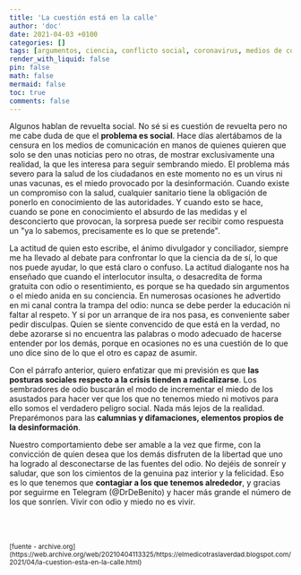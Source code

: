 ```yaml
---
title: 'La cuestión está en la calle'
author: 'doc'
date: 2021-04-03 +0100
categories: []
tags: [argumentos, ciencia, conflicto social, coronavirus, medios de comunicación, miedo, odio, rencor, vacuna]
render_with_liquid: false
pin: false
math: false
mermaid: false
toc: true
comments: false
---
```

Algunos hablan de revuelta social. No sé si es cuestión de revuelta pero no me cabe duda de que el **problema es social**. Hace días alertábamos de la censura en los medios de comunicación en manos de quienes quieren que solo se den unas noticias pero no otras, de mostrar exclusivamente una realidad, la que les interesa para seguir sembrando miedo. El problema más severo para la salud de los ciudadanos en este momento no es un virus ni unas vacunas, es el miedo provocado por la desinformación. Cuando existe un compromiso con la salud, cualquier sanitario tiene la obligación de ponerlo en conocimiento de las autoridades. Y cuando esto se hace, cuando se pone en conocimiento el absurdo de las medidas y el desconcierto que provocan, la sorpresa puede ser recibir como respuesta un "ya lo sabemos, precisamente es lo que se pretende".  

La actitud de quien esto escribe, el ánimo divulgador y conciliador, siempre me ha llevado al debate para confrontar lo que la ciencia da de sí, lo que nos puede ayudar, lo que está claro o confuso. La actitud dialogante nos ha enseñado que cuando el interlocutor insulta, o desacredita de forma gratuita con odio o resentimiento, es porque se ha quedado sin argumentos o el miedo anida en su conciencia. En numerosas ocasiones he advertido en mi canal contra la trampa del odio: nunca se debe perder la educación ni faltar al respeto. Y si por un arranque de ira nos pasa, es conveniente saber pedir disculpas. Quien se siente convencido de que está en la verdad, no debe azorarse si no encuentra las palabras o modo adecuado de hacerse entender por los demás, porque en ocasiones no es una cuestión de lo que uno dice sino de lo que el otro es capaz de asumir.  

Con el párrafo anterior, quiero enfatizar que mi previsión es que **las posturas sociales respecto a la crisis tienden a radicalizarse**. Los sembradores de odio buscarán el modo de incrementar el miedo de los asustados para hacer ver que los que no tenemos miedo ni motivos para ello somos el verdadero peligro social. Nada más lejos de la realidad. Preparémonos para las **calumnias y difamaciones, elementos propios de la desinformación**.  

Nuestro comportamiento debe ser amable a la vez que firme, con la convicción de quien desea que los demás disfruten de la libertad que uno ha logrado al desconectarse de las fuentes del odio. No dejéis de sonreír y saludar, que son los cimientos de la genuina paz interior y la felicidad. Eso es lo que tenemos que **contagiar a los que tenemos alrededor**, y gracias por seguirme en Telegram (@DrDeBenito) y hacer más grande el número de los que sonríen. Vivir con odio y miedo no es vivir.  

<br>
<br>
<br>
<small>[fuente - archive.org](https://web.archive.org/web/20210404113325/https://elmedicotraslaverdad.blogspot.com/2021/04/la-cuestion-esta-en-la-calle.html)</small>  
